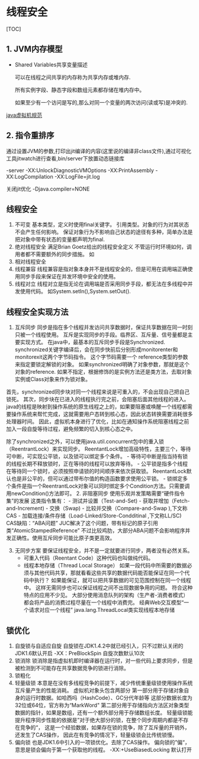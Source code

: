 # 线程安全

[TOC]

## 1. JVM内存模型

- Shared Variables共享变量描述

  可以在线程之间共享的内存称为共享内存或堆内存.

  所有实例字段、静态字段和数组元素都存储在堆内存中。

  如果至少有一个访问是写的,那么对同一个变量的两次访问(读或写)是冲突的.

[java虚拟机规范](https://docs.oracle.com/javase/specs/jls/se8/html/jls-17.html)

## 2. 指令重排序

通过设置JVM的参数,打印出jit编译的内容(这里说的编译非class文件),通过可视化工具jitwatch进行查看,bin/server下放置动态链接库

-server -XX:UnlockDiagnosticVMOptions -XX:PrintAssembly -XX:LogCompilation -XX:LogFile=jit.log

关闭jit优化 -Djava.compiler=NONE

## 线程安全

1. 不可变
基本类型，定义时使用final关键字。
引用类型。对象的行为对其状态不会产生任何影响。
保证对象行为不影响自己状态的途径有多种，简单办法是把对象中带有状态的变量都声明为final.
2. 绝对线程安全
满足Brian Goetz给出的线程安全定义
不管运行时环境如何，调用者都不需要额外的同步措施。
如
3. 相对线程安全
4. 线程兼容
线程兼容是指对象本身并不是线程安全的，但是可用在调用端正确使用同步手段来保证在并发环境中安全的使用。
5. 线程对立
线程对立是指无论在调用端是否采用同步手段，都无法在多线程中并发使用代码。
如System.setIn(),System.setOut().

## 线程安全实现方法

1. 互斥同步
同步是指在多个线程并发访问共享数据时，保证共享数据在同一时刻只被一个线程使用。
互斥是实现同步的手段。临界区、互斥量、信号量都是主要实现方式。
在java中，最基本的互斥同步手段是Synchronized.
synchronized关键字编译后，会在同步快前后分别形成monitorenter和monitorexit这两个字节码指令。
这个字节码需要一个 reference类型的参数来指定要锁定解锁的对象。
如果synchronized明确了对象参数，那就是这个对象的reference.
如果不指定，根据修饰的是实例方法还是类方法，去取对象实例或Class对象来作为锁对象。

首先，synchronized同步块对同一个线程来说是可重入的，不会出现自己把自己锁死。
其次，同步块在已进入的线程执行完之前，会阻塞后面其他线程的进入。
java的线程是映射到操作系统的原生线程之上的，如果要阻塞或唤醒一个线程都需要操作系统来帮忙完成，这就需要用户态转到核心态，因此状态转换需要消耗很多处理器时间。
因此，虚拟机本身进行了优化，比如在通知操作系统阻塞线程之前加入一段自旋等待过程，避免频繁的切入到核心态之中。

除了synchronized之外，可以使用java.util.concurrent包中的重入锁（ReentrantLock）来实现同步。
ReentantLock增加高级特性，主要三个，等待可中断，可实现公平锁，以及锁可以绑定多个条件。
    - 等待可中断是指当持有锁的线程长期不释放锁时，正在等待的线程可以放弃等待。
    - 公平锁是指多个线程在等待同一个锁时，必须按照申请锁的时间顺序来依次获取锁。
    ReentantLock默认也是非公平的，但可以通过带布尔值的构造函数要求使用公平锁。
    - 锁绑定多个条件是指一个ReentrantLock对象可以同时绑定多个Condition方法。只需要调用newCondition()方法即可。
2. 非阻塞同步
使用乐观并发策略需要“硬件指令集”的发展
这类指令集有：
    - 测试并设置（Test-and-Set)
    - 获取并增加（Fetch-and-Increment)
    - 交换（Swap)
    - 比较并交换（Compare-and-Swap ),下文称CAS
    - 加载连接/条件存储（Load-Linked/Store-Condditinal ,下文称LL/SC)
CAS缺陷：“ABA问题”
JUC解决了这个问题，带有标记的原子引用类“AtomicStampedReference”
不过比较鸡肋，大部分ABA问题不会影响程序并发正确性。使用互斥同步可能比原子类更高效。

3. 无同步方案
要保证线程安全，并不是一定就要进行同步，两者没有必然关系。
    - 可重入代码（Reentant Code）这种代码也叫做纯代码。
    - 线程本地存储（Thread Local Storage）
    如果一段代码中所需要的数据必须与其他代码共享，那就看看这些共享的数据代码能否能保证在同一个代码中执行？
    如果能保证，就可以把共享数据的可见范围控制在同一个线程中。
    这样无需同步也可以保证线程之间不出现数据争用的问题。
符合这种特点的应用不少见。
大部分使用消息队列的架构（生产者-消费者模式）都会将产品的消费过程尽量在一个线程中消费完。
经典Web交互模型“一个请求对应一个线程”
java.lang.ThreadLocal类实现线程本地存储

## 锁优化
1. 自旋锁与自适应自旋
自旋锁在JDK1.4.2中就已经引入，只不过默认关闭的
JDK1.6默认开启
-XX：PreBlockSpin 自旋次数默认10次
2. 锁消除
锁消除是指虚拟机即时编译器在运行时，对一些代码上要求同步，但是被检测到不可能存在共享数据竞争的锁进行消除。
3. 锁粗化
4. 轻量级锁
本意是在没有多线程竞争的前提下，减少传统重量级锁使用操作系统互斥量产生的性能消耗。
虚拟机对象头包含两部分
第一部分用于存储对象自身的运行时数据。如哈西吗（HashCode）、GC分代年龄等
这部分数据长度为32位或64位，官方称为“MarkWord"
第二部分用于存储指向方法区对象类型数据的指针，如果是数组，还有一个额外部分用于存储数组长度。
轻量级锁能提升程序同步性能的依据是”对于绝大部分的锁，在整个同步周期内都是不存在竞争的“，
这是一个经验数据，如果存在锁的竞争，除了互斥量的开销外，还发生了CAS操作，
因此在有竞争的情况下，轻量级锁会比传统锁慢。
5. 偏向锁
也是JDK1.6中引入的一项锁优化。去除了CAS操作。
偏向锁的”偏“，意思是锁会偏向于第一个获取他的线程。
-XX:+UseBiasedLocking 默认打开






​    





 







































































































































